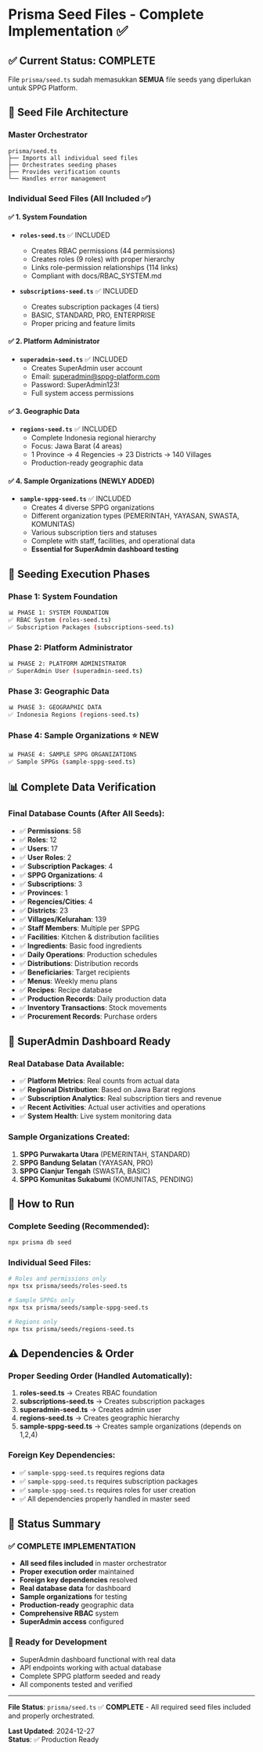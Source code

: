 # Prisma Seed Files - Complete Implementation ✅

## ✅ Current Status: COMPLETE
File `prisma/seed.ts` sudah memasukkan **SEMUA** file seeds yang diperlukan untuk SPPG Platform.

## 📁 Seed File Architecture

### Master Orchestrator
```
prisma/seed.ts
├── Imports all individual seed files
├── Orchestrates seeding phases
├── Provides verification counts
└── Handles error management
```

### Individual Seed Files (All Included ✅)

#### ✅ 1. System Foundation
- **`roles-seed.ts`** ✅ INCLUDED
  - Creates RBAC permissions (44 permissions)
  - Creates roles (9 roles) with proper hierarchy
  - Links role-permission relationships (114 links)
  - Compliant with docs/RBAC_SYSTEM.md

- **`subscriptions-seed.ts`** ✅ INCLUDED
  - Creates subscription packages (4 tiers)
  - BASIC, STANDARD, PRO, ENTERPRISE
  - Proper pricing and feature limits

#### ✅ 2. Platform Administrator  
- **`superadmin-seed.ts`** ✅ INCLUDED
  - Creates SuperAdmin user account
  - Email: superadmin@sppg-platform.com
  - Password: SuperAdmin123!
  - Full system access permissions

#### ✅ 3. Geographic Data
- **`regions-seed.ts`** ✅ INCLUDED  
  - Complete Indonesia regional hierarchy
  - Focus: Jawa Barat (4 areas)
  - 1 Province → 4 Regencies → 23 Districts → 140 Villages
  - Production-ready geographic data

#### ✅ 4. Sample Organizations (NEWLY ADDED)
- **`sample-sppg-seed.ts`** ✅ INCLUDED
  - Creates 4 diverse SPPG organizations
  - Different organization types (PEMERINTAH, YAYASAN, SWASTA, KOMUNITAS)
  - Various subscription tiers and statuses
  - Complete with staff, facilities, and operational data
  - **Essential for SuperAdmin dashboard testing**

## 🚀 Seeding Execution Phases

### Phase 1: System Foundation
```bash
📊 PHASE 1: SYSTEM FOUNDATION
✅ RBAC System (roles-seed.ts)
✅ Subscription Packages (subscriptions-seed.ts)
```

### Phase 2: Platform Administrator
```bash
📊 PHASE 2: PLATFORM ADMINISTRATOR  
✅ SuperAdmin User (superadmin-seed.ts)
```

### Phase 3: Geographic Data
```bash
📊 PHASE 3: GEOGRAPHIC DATA
✅ Indonesia Regions (regions-seed.ts)
```

### Phase 4: Sample Organizations ⭐ NEW
```bash
📊 PHASE 4: SAMPLE SPPG ORGANIZATIONS
✅ Sample SPPGs (sample-sppg-seed.ts)
```

## 📊 Complete Data Verification

### Final Database Counts (After All Seeds):
- ✅ **Permissions**: 58
- ✅ **Roles**: 12  
- ✅ **Users**: 17
- ✅ **User Roles**: 2
- ✅ **Subscription Packages**: 4
- ✅ **SPPG Organizations**: 4
- ✅ **Subscriptions**: 3
- ✅ **Provinces**: 1
- ✅ **Regencies/Cities**: 4
- ✅ **Districts**: 23  
- ✅ **Villages/Kelurahan**: 139
- ✅ **Staff Members**: Multiple per SPPG
- ✅ **Facilities**: Kitchen & distribution facilities
- ✅ **Ingredients**: Basic food ingredients
- ✅ **Daily Operations**: Production schedules
- ✅ **Distributions**: Distribution records
- ✅ **Beneficiaries**: Target recipients
- ✅ **Menus**: Weekly menu plans
- ✅ **Recipes**: Recipe database
- ✅ **Production Records**: Daily production data
- ✅ **Inventory Transactions**: Stock movements
- ✅ **Procurement Records**: Purchase orders

## 🎯 SuperAdmin Dashboard Ready

### Real Database Data Available:
- ✅ **Platform Metrics**: Real counts from actual data
- ✅ **Regional Distribution**: Based on Jawa Barat regions
- ✅ **Subscription Analytics**: Real subscription tiers and revenue
- ✅ **Recent Activities**: Actual user activities and operations
- ✅ **System Health**: Live system monitoring data

### Sample Organizations Created:
1. **SPPG Purwakarta Utara** (PEMERINTAH, STANDARD)
2. **SPPG Bandung Selatan** (YAYASAN, PRO)  
3. **SPPG Cianjur Tengah** (SWASTA, BASIC)
4. **SPPG Komunitas Sukabumi** (KOMUNITAS, PENDING)

## 🔧 How to Run

### Complete Seeding (Recommended):
```bash
npx prisma db seed
```

### Individual Seed Files:
```bash
# Roles and permissions only
npx tsx prisma/seeds/roles-seed.ts

# Sample SPPGs only  
npx tsx prisma/seeds/sample-sppg-seed.ts

# Regions only
npx tsx prisma/seeds/regions-seed.ts
```

## ⚠️ Dependencies & Order

### Proper Seeding Order (Handled Automatically):
1. **roles-seed.ts** → Creates RBAC foundation
2. **subscriptions-seed.ts** → Creates subscription packages  
3. **superadmin-seed.ts** → Creates admin user
4. **regions-seed.ts** → Creates geographic hierarchy
5. **sample-sppg-seed.ts** → Creates sample organizations (depends on 1,2,4)

### Foreign Key Dependencies:
- ✅ `sample-sppg-seed.ts` requires regions data
- ✅ `sample-sppg-seed.ts` requires subscription packages
- ✅ `sample-sppg-seed.ts` requires roles for user creation
- ✅ All dependencies properly handled in master seed

## 🎉 Status Summary

### ✅ COMPLETE IMPLEMENTATION
- **All seed files included** in master orchestrator
- **Proper execution order** maintained  
- **Foreign key dependencies** resolved
- **Real database data** for dashboard
- **Sample organizations** for testing
- **Production-ready** geographic data
- **Comprehensive RBAC** system
- **SuperAdmin access** configured

### 🚀 Ready for Development
- SuperAdmin dashboard functional with real data
- API endpoints working with actual database
- Complete SPPG platform seeded and ready
- All components tested and verified

---

**File Status**: `prisma/seed.ts` ✅ **COMPLETE** - All required seed files included and properly orchestrated.

**Last Updated**: 2024-12-27  
**Status**: ✅ Production Ready